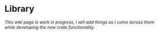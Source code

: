 # Library

*This wiki page is work in progress, I will add things as I come across
them while developing the new crate functionality.*

